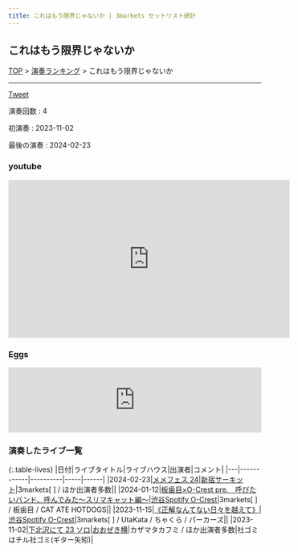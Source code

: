 ```yaml
---
title: これはもう限界じゃないか | 3markets セットリスト統計
---
```

## これはもう限界じゃないか


[TOP](/setlist/) > [演奏ランキング](songs.html) > これはもう限界じゃないか

___

<a href="https://twitter.com/share?ref_src=twsrc%5Etfw" data-text="3markets[ ]セットリスト > これはもう限界じゃないか" class="twitter-share-button" data-via="3markets" data-hashtags="3markets" data-related="3markets" data-show-count="false">Tweet</a>

演奏回数
: 4

初演奏
: 2023-11-02

最後の演奏
: 2024-02-23





### youtube
<iframe width="560" height="315" src="https://www.youtube.com/embed/y7p1ERMpFSs" title="YouTube video player" frameborder="0" allow="accelerometer; autoplay; clipboard-write; encrypted-media; gyroscope; picture-in-picture; web-share" allowfullscreen></iframe>







### Eggs
<iframe src="https://eggs.mu/player/embed/eJwNyj0OgCAMQOG7dJaEIn9l9yBA62JgADbj3WV5w5f3whwVEhgraLCKYgxRWetJUXA7jgqju7GwhgN6bnL1_Z8tj0fW3MYLEnoy0QfS1qH_fst2FpU?layout=oblong&base=f2f2f2&text=000000&button=000000&size=w400" width="100%" height="130" scrolling="no" framebordercrolling="no" frameborder="0" class="eggsplayer eggs-w400" style="height: 130px; width: 100px; min-width:100%"></iframe>



### 演奏したライブ一覧

{:.table-lives}
|日付|ライブタイトル|ライブハウス|出演者|コメント|
|---|------------|----------|-----|------|
|<span class="nowrap">2024-02-23</span>|[メメフェス 24](live106.html)|[新宿サーキット](livehouse030.html)|3markets[ ] / ほか出演者多数||
|<span class="nowrap">2024-01-12</span>|[板歯目×O-Crest pre.　呼びたいバンド、呼んでみた〜スリマキャット編〜](live100.html)|[渋谷Spotify O-Crest](livehouse008.html)|3markets[ ] / 板歯目 / CAT ATE HOTDOGS||
|<span class="nowrap">2023-11-15</span>|[《正解なんてない日々を越えて》](live089.html)|[渋谷Spotify O-Crest](livehouse008.html)|3markets[ ] / UtaKata / ちゃくら / パーカーズ||
|<span class="nowrap">2023-11-02</span>|[下北沢にて 23 ソロ](live092.html)|[おおぜき横](livehouse069.html)|カザマタカフミ / ほか出演者多数|社ゴミはチル社ゴミ(ギター矢矧)|



<script async src="https://platform.twitter.com/widgets.js" charset="utf-8"></script>